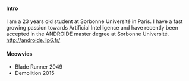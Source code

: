 
#### Intro
I am a 23 years old student at Sorbonne Université in Paris.
I have a fast growing passion towards Artificial Intelligence and have recently been accepted in the ANDROIDE master degree at Sorbonne Université.
http://androide.lip6.fr/

#### Meowvies
- Blade Runner 2049
- Demolition 2015